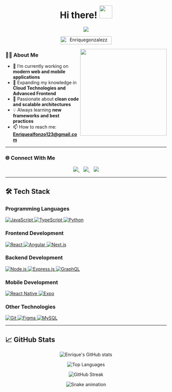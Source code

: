 <h1 align="center">Hi there! <img src="https://raw.githubusercontent.com/MartinHeinz/MartinHeinz/master/wave.gif" width="40px"></h1>

<p align='center'>
<img src="https://readme-typing-svg.herokuapp.com?color=%2336BCF7&size=25&center=true&vCenter=true&width=433&height=75&lines=I'm+Enrique+Gonzalez;Computer+Engineer;Full-Stack+Developer;Mobile+Developer;Tech+Enthusiast">
</p>

<p align="center">
  <img src="https://komarev.com/ghpvc/?username=Enriquegonzalezz&label=Profile%20views&color=0047AB&style=plastic" alt="Enriquegonzalezz" height=25px width=160px/> 
</p>

<img align="right" src="https://media.giphy.com/media/QvpqTCiEcwtvx6wwJK/giphy.gif" width="270" height="270" frameBorder="0" class="giphy-embed" allowFullScreen>

### 👨‍💻 About Me
- 🔭 I’m currently working on **modern web and mobile applications**
- 🌱 Expanding my knowledge in **Cloud Technologies and Advanced Frontend**
- 🚀 Passionate about **clean code and scalable architectures**
- 💡 Always learning **new frameworks and best practices**
- 📫 How to reach me: **Enriquealfonzo123@gmail.com**

---

### 🌐 Connect With Me
<p align='center'>
  <a href="mailto:Enriquealfonzo123@gmail.com" target="_blank">
    <img src="https://img.shields.io/badge/Gmail-D14836?style=for-the-badge&logo=gmail&logoColor=white">
  </a>&nbsp;&nbsp;
  <a href="https://www.linkedin.com/in/enriquegonzadev" target="_blank">
    <img src="https://img.shields.io/badge/linkedin-%230077B5.svg?style=for-the-badge&logo=linkedin&logoColor=white">
  </a>&nbsp;&nbsp;
  <a href="https://github.com/Enriquegonzalezz" target="_blank">
    <img src="https://img.shields.io/badge/GitHub-181717?style=for-the-badge&logo=github&logoColor=white">
  </a>
</p>

---

## 🛠️ Tech Stack

### Programming Languages
<p>
  <a href="https://developer.mozilla.org/en-US/docs/Web/JavaScript" target="_blank">
    <img alt="JavaScript" src="https://img.shields.io/badge/JavaScript-F7DF1E?style=for-the-badge&logo=javascript&logoColor=black">
  </a>
  <a href="https://www.typescriptlang.org/" target="_blank">
    <img alt="TypeScript" src="https://img.shields.io/badge/TypeScript-3178C6?style=for-the-badge&logo=typescript&logoColor=white">
  </a>
  <a href="https://www.python.org/" target="_blank">
    <img alt="Python" src="https://img.shields.io/badge/Python-3776AB?style=for-the-badge&logo=python&logoColor=white">
  </a>
</p>

### Frontend Development
<p>
  <a href="https://reactjs.org/" target="_blank">
    <img alt="React" src="https://img.shields.io/badge/React-61DAFB?style=for-the-badge&logo=react&logoColor=black">
  </a>
  <a href="https://angular.io/" target="_blank">
    <img alt="Angular" src="https://img.shields.io/badge/Angular-DD0031?style=for-the-badge&logo=angular&logoColor=white">
  </a>
  <a href="https://nextjs.org/" target="_blank">
    <img alt="Next.js" src="https://img.shields.io/badge/Next.js-000000?style=for-the-badge&logo=nextdotjs&logoColor=white">
  </a>
</p>

### Backend Development
<p>
  <a href="https://nodejs.org/" target="_blank">
    <img alt="Node.js" src="https://img.shields.io/badge/Node.js-339933?style=for-the-badge&logo=node.js&logoColor=white">
  </a>
  <a href="https://expressjs.com/" target="_blank">
    <img alt="Express.js" src="https://img.shields.io/badge/Express.js-000000?style=for-the-badge&logo=express&logoColor=white">
  </a>
  <a href="https://graphql.org/" target="_blank">
    <img alt="GraphQL" src="https://img.shields.io/badge/GraphQl-E10098?style=for-the-badge&logo=graphql&logoColor=white">
  </a>
</p>

### Mobile Development
<p>
  <a href="https://reactnative.dev/" target="_blank">
    <img alt="React Native" src="https://img.shields.io/badge/React_Native-61DAFB?style=for-the-badge&logo=react&logoColor=black">
  </a>
  <a href="https://expo.dev/" target="_blank">
    <img alt="Expo" src="https://img.shields.io/badge/Expo-000020?style=for-the-badge&logo=expo&logoColor=white">
  </a>
</p>

### Other Technologies
<p>
  <a href="https://git-scm.com/" target="_blank">
    <img alt="Git" src="https://img.shields.io/badge/Git-F05032?style=for-the-badge&logo=git&logoColor=white">
  </a>
  <a href="https://www.figma.com/" target="_blank">
    <img alt="Figma" src="https://img.shields.io/badge/Figma-F24E1E?style=for-the-badge&logo=figma&logoColor=white">
  </a>
  <a href="https://www.mysql.com/" target="_blank">
    <img alt="MySQL" src="https://img.shields.io/badge/MySQL-4479A1?style=for-the-badge&logo=mysql&logoColor=white">
  </a>
</p>

---

## 📈 GitHub Stats

<p align="center">
  <img src="https://github-readme-stats.vercel.app/api?username=Enriquegonzalezz&show_icons=true&theme=github_dark&hide_border=true" alt="Enrique's GitHub stats">
</p>

<p align="center">
  <img src="https://github-readme-stats.vercel.app/api/top-langs/?username=Enriquegonzalezz&theme=github_dark&hide_border=true&layout=compact" alt="Top Languages">
</p>

<p align="center">
  <img src="https://github-readme-streak-stats.herokuapp.com/?user=Enriquegonzalezz&theme=github-dark&hide_border=true" alt="GitHub Streak">
</p>

<p align="center">
  <img src="https://github.com/Enriquegonzalezz/Enriquegonzalezz/blob/output/github-contribution-grid-snake.svg" alt="Snake animation">
</p>
